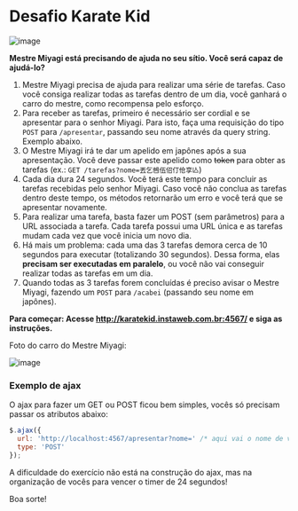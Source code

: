 
# Desafio Karate Kid
![image](https://cloud.githubusercontent.com/assets/2975955/7783460/d199c6b8-0119-11e5-8c23-3264263e3dca.png)

**Mestre Miyagi está precisando de ajuda no seu sítio. Você será capaz de ajudá-lo?**

1. Mestre Miyagi precisa de ajuda para realizar uma série de tarefas. Caso você consiga realizar todas as tarefas dentro de um dia, você ganhará o carro do mestre, como recompensa pelo esforço.
2. Para receber as tarefas, primeiro é necessário ser cordial e se apresentar para o senhor Miyagi. Para isto, faça uma requisição do tipo `POST` para `/apresentar`, passando seu nome através da query string. Exemplo abaixo.
3. O Mestre Miyagi irá te dar um apelido em japônes após a sua apresentação. Você deve passar este apelido como ~~token~~ para obter as tarefas (ex.: `GET /tarefas?nome=丟乞乸伍佋仃伧享亾`)
4. Cada dia dura 24 segundos. Você terá este tempo para concluir as tarefas recebidas pelo senhor Miyagi. Caso você não conclua as tarefas dentro deste tempo, os métodos retornarão um erro e você terá que se apresentar novamente.
5. Para realizar uma tarefa, basta fazer um POST (sem parâmetros) para a URL associada a tarefa. Cada tarefa possui uma URL única e as tarefas mudam cada vez que você inicia um novo dia. 
6. Há mais um problema: cada uma das 3 tarefas demora cerca de 10 segundos para executar (totalizando 30 segundos). Dessa forma, elas **precisam ser executadas em paralelo**, ou você não vai conseguir realizar todas as tarefas em um dia.
7. Quando todas as 3 tarefas forem concluídas é preciso avisar o Mestre Miyagi, fazendo um `POST` para `/acabei` (passando seu nome em japônes). 

**Para começar: Acesse http://karatekid.instaweb.com.br:4567/ e siga as instruções.**

Foto do carro do Mestre Miyagi:

![image](https://cloud.githubusercontent.com/assets/2975955/7783555/704df822-011c-11e5-8347-f75a6d90f09c.png)

### Exemplo de ajax
O ajax para fazer um GET ou POST ficou bem simples, vocês só precisam passar os atributos abaixo:

```js
$.ajax({
  url: 'http://localhost:4567/apresentar?nome=' /* aqui vai o nome de vocês */,
  type: 'POST'
});
```

A dificuldade do exercício não está na construção do ajax, mas na organização de vocês para vencer o timer de 24 segundos!

Boa sorte!
